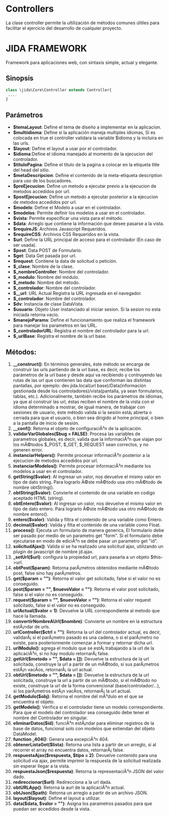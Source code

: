 # Controllers
La clase controller permite la ultilización de métodos comunes últiles para facilitar el ejercicio del desarrollo de cualquier proyecto.

# JIDA FRAMEWORK
Framework para aplicaciones web, con sintaxis simple, actual y elegante.

Sinopsis
---
```php
class \jida\Core\Controller extends Controller{
 ....
}
```
Parámetros
---
- **$temaLayout**: Define el tema de diseño a implementar en la aplicacion.
- **$multiidioma**: Define si la aplicación maneja multiples idiomas, Si es colocada en true el controller validara la variable $idioma y la incluira en las urls.
- **$layout**: Define el layout a usar por el controlador.
- **$idioma**:Define el idioma manejado al momento de la ejecucion del controlador.
- **$tituloPagina**: Define el titulo de la pagina a colocar en la etiqueta title del head del sitio.
- **$metaDescripcion**: Define el contenido de la meta-etiqueta description para uso de los buscadores.
- **$preEjecucion**: Define un metodo a ejecutar previo a la ejecucion de metodos accedidos por url.
- **$postEjecucion**: Define un metodo a ejecutar posterior a la ejecucion de metodos accedidos por url.
- **$modelo**: Define el Modelo a usar en el controlador.
- **$modelos**: Permite definir los modelos a usar en el controlador.
- **$vista**: Permite especificar una vista para el método.
- **$data**: Arreglo que contiene la información que desee pasarse a la vista.
- **$requireJS**: Archivos Javascript Requeridos.
- **$requireCSS**: Archivos CSS Requeridos en la vista.
- **$url**: Define la URL principal de acceso para el controlador (En caso de ser usada).
- **$post**: Data POST de Formulario.
- **$get**: Data Get pasada por url.
- **$request**: Contiene la data de solicitud o petición.
- **$_clase**: Nombre de la clase.
- **$_nombreController**: Nombre del controlador.
- **$_modulo**: Nombre del módulo.
- **$_metodo**: Nombre del método.
- **$_controlador**: Nombre del controlador.
- **$__url**: URL Actual Registra la URL ingresada en el navegador.
- **$_controlador**: Nombre del controlador.
- **$dv**: Instancia de clase DataVista.
- **$usuario**: Objeto User instanciado al iniciar sesion. Si la sesion no esta iniciada retorna vacio.
- **$manejoParams**: Define el funcionamiento que realiza el framework para manejar los parametros en las URL.
- **$_controladorURL**: Registra el nombre del controlador para la url.
- **$_urlBase**: Registra el nombre de la url base.

Métodos:
---
1. **__construct()**: En términos generales, éste método se encarga de construir las urls partiendo de la url base, es decir, recibe los parámetros de la url base y desde aquí­ va recibiendo y contruyendo las rutas de las url que contienen las data que conforman las distintas pantallas, por ejemplo: dev.jida.local(url base)/Data(información gestionada desde los controladores)/vista(pantalla, ya sean formularios, tablas, etc.). Adicionalmente, también recibe los parámetros de idiomas, ya que al construir las url, éstas reciben el nombre de la vista con el idioma determinado a mostrar, de igual manera, de trabajar con sesiones de usuario, éste método valida si la sesión está¡ abierta o cerrada para que el usuario, o bien sea dirigido al home principal, o bien a la pantalla de inicio de sesión.
2. **__conf()**: Retorna el objeto de configuraciÃ³n de la aplicación. 
3. **validarVarGlobales($bug = FALSE)**: Procesa las variables de parametros globales, es decir, valida que la informaciÃ³n que viajan por los mÃ©todos $_POST, $_GET, $_REQUEST sean correctos, y no generen error.
4. **instanciarHelpers()**: Permite procesar informaciÃ³n posterior a la ejecucion de metodos accedidos por url.
5. **instanciarModelos()**: Permite procesar informaciÃ³n mediante los modelos a usar en el controlador.
6. **getString($valor)**: Al ingresar un valor, nos devuelve el mismo valor en tipo de dato string. Para lograrlo Ã©ste mÃ©todo usa otro mÃ©todo de nombre obtString().
7. **obtString($valor)**: Convierte el contenido de una variable en codigo aceptado HTML (string).
8. **obtEntero($valor)**: Al ingresar un valor, nos devuelve el mismo valor en tipo de dato entero. Para lograrlo Ã©ste mÃ©todo usa otro mÃ©todo de nombre entero().
9. **entero($valor)**: Valida y filtra el contenido de una variable como Entero.
10. **decimal($valor)**: Valida y filta el contenido de una variable como Float.
11. **process()**: Ejecuta un formulario de manera generica, El formulario debe ser pasado por medio de un parametro get "form". Si el formulario debe ejecutarse en modo de ediciÃ³n se debe pasar un parametro get "id".
12. **solicitudAjax()**: Valida si se ha realizado una solicitud ajax, utilizando un plugin de javascript de nombre jd.ajax.
13. **_setUrl($url)**: configura la propiedad url, para pasarla a un objeto $this->url.
14. **obtPost($param)**: Retorna parÃ¡metros obtenidos mediante mÃ©todo post, false sino hay parÃ¡metros.
15. **get($param = "")**: Retorna el valor get solicitado, false si el valor no es conseguido.
16. **post($param = "", $nuevoValor = "")**: Retorna el valor post solicitado, false si el valor no es conseguido.
17. **request($param = "", $nuevoValor = "")**: Retorna el valor request solicitado, false si el valor no es conseguido.
18. **urlActual($valor = 1)**: Devuelve la URL correspondiente al metodo que hace la llamada.
19. **convertirNombreAUrl($nombre)**: Convierte un nombre en la estructura estÃ¡ndar de urls.
20. **urlController($ctrl = "")**: Retorna la url del controlador actual, es decir, validarÃ¡ si el parÃ¡metro pasado es una cadena, o si el parÃ¡metro no existe, para posteriormente comenzar a formar y retornar dicha url.
21. **urlModulo()**: agrega el modulo que se estÃ¡ trabajando a la url de la aplicaciÃ³n, si no hay modulo retornarÃ¡ false.
22. **getUrl($metodo = "", $data = [])**: Devuelve la estructura de la url solicitada, construye la url a partir de un mÃ©todo, si sus parÃ¡metros estÃ¡n vacÃ­os, retornarÃ¡ la url actual.
23. **obtUrl($metodo = "", $data = [])**: Devuelve la estructura de la url solicitada, construye la url a partir de un mÃ©todo, si el mÃ©todo no existe, construye la url de la forma convencional (base/controlador/...), si los parÃ¡metros estÃ¡n vacÃ­os, retornarÃ¡ la url actual.
24. **getModulo($obj)**: Retorna el nombre del mÃ³dulo en el que se encuentra el objeto.
25. **getModelo()**: Verifica si el controlador tiene un modelo correspondiente. Para que el modelo del controlador sea conseguido debe tener el nombre del Controlador en singular.
26. **eliminarDatos($id)**: funciÃ³n estÃ¡ndar para eliminar registros de la base de datos, funcional solo con modelos que extiendan del objeto DataModel.
27. **function _404()**: Genera una excepciÃ³n 404.
28. **obtenerListaGet($lista)**: Retorna una lista a partir de un arreglo, si al recorrer el array no encuentra datos, retornarÃ¡ false.
29. **respuestaAjax($respuesta, $tipo = 2)**: Devuelve contenido para una solicitud via ajax, permite imprimir la respuesta de la solicitud realizada sin esperar llegar a la vista.
30. **respuestaJson($respuesta)**: Retorna la representaciÃ³n JSON del valor dado.
31. **redireccionar($url)**: Redirecciona a la url dada.
32. **obtURLApp()**: Retorna la aurl de la aplicaciÃ³n actual. 
33. **obtJson($path)**: Retorna un arreglo a partir de un archivo JSON.
34. **layout($layout)**: Define el layout a utilizar.
35. **data($data, $valor = "")**: Asigna los parametros pasados para que puedan ser accedidos desde la vista.
